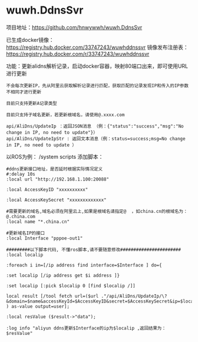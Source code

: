 # wuwh.DdnsSvr

项目地址：https://github.com/hnwywwh/wuwh.DdnsSvr

已生成docker镜像：https://registry.hub.docker.com/33747243/wuwhddnssvr
镜像发布注册表：https://registry.hub.docker.com/r/33747243/wuwhddnssvr

功能：更新alidns解析记录，启动docker容器，映射80端口出来，即可使用URL进行更新

	不会每次更新IP，先从阿里云获取解析记录进行匹配，获取匹配的记录发现IP和传入的IP参数不相同才进行更新

    目前只支持更新A记录类型

    目前只支持子域名更新，若更新根域名，请使用@.xxxx.com

    api/AliDns/UpdateIp ：返回JSON消息 （例：{"status":"success","msg":"No change in IP, no need to update"}）
    api/AliDns/UpdateIpStr : 返回文本消息（例：status=success;msg=No change in IP, no need to update ）

以ROS为例：
/system scripts
添加脚本：

    #ddns更新接口地址，是否延时根据实际情况定义
    #:delay 10s 
    :local url "http://192.168.1.100:20088"

    :local AccessKeyID "xxxxxxxxxx"

    :local AccessKeySecret "xxxxxxxxxxxxx"

    #需要更新的域名,域名必须在阿里云上,如果是根域名请指定@  ，如china.cn的根域名为：@.china.com
    :local name "*.china.cn"

    #更新域名IP的接口
    :local Interface "pppoe-out1"

    #########以下脚本代码, 不懂ros脚本,请不要随意修改#######################
    :local localip

    :foreach i in=[/ip address find interface=$Interface ] do={

    :set localip [/ip address get $i address ]}

    :set localip [:pick $localip 0 [find $localip /]]

    local result [/tool fetch url=($url ."/api/AliDns/UpdateIp/\?&domain=$name&accessKeyId=$AccessKeyID&secret=$AccessKeySecret&ip=$localip" ) as-value output=user];

    :local resValue ($result->"data");

    :log info "aliyun ddns更新$Interface的ip为$localip ,返回结果为：$resValue"
